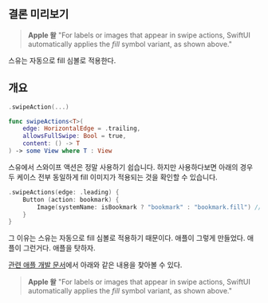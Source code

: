 ## 결론 미리보기

> **Apple 왈** "For labels or images that appear in swipe actions, SwiftUI automatically applies the *fill* symbol variant, as shown above."

스유는 자동으로 fill 심볼로 적용한다.

## 개요

```swift
.swipeAction(...)
```

```swift
func swipeActions<T>(
    edge: HorizontalEdge = .trailing,
    allowsFullSwipe: Bool = true,
    content: () -> T
) -> some View where T : View
```

스유에서 스와이프 액션은 정말 사용하기 쉽습니다. 하지만 사용하다보면 아래의 경우 두 케이스 전부 동일하게 fill 이미지가 적용되는 것을 확인할 수 있습니다.

```swift
.swipeActions(edge: .leading) {
    Button (action: bookmark) {
        Image(systemName: isBookmark ? "bookmark" : "bookmark.fill") // 둘 다 "bookmark.fill" 로 적용된다.
    }
}
```

그 이유는 스유는 자동으로 fill 심볼로 적용하기 때문이다. 애플이 그렇게 만들었다. 애플이 그런거다. 애플을 탓하자.

[관련 애플 개발 문서](https://developer.apple.com/documentation/SwiftUI/View/swipeActions(edge:allowsFullSwipe:content:))에서 아래와 같은 내용을 찾아볼 수 있다.

> **Apple 왈** "For labels or images that appear in swipe actions, SwiftUI automatically applies the *fill* symbol variant, as shown above."
